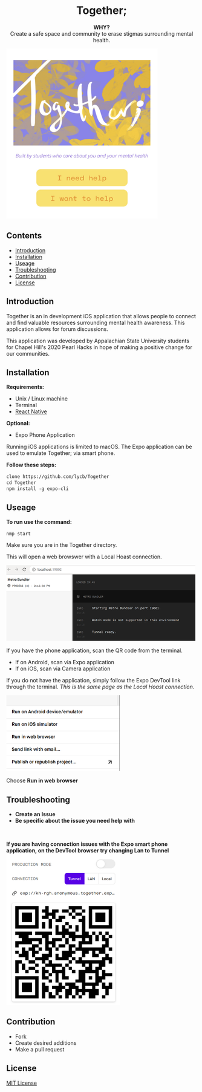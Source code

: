 <h1 align="center">
    Together;
</h1>

<p align="center">
  <strong>WHY?</strong><br>
  Create a safe space and community 
  to erase stigmas surrounding mental health.
</p>

<img src = "images/images/IMG_6521.jpg" height = "450" width = "400">


## Contents

- [Introduction](#introduction)
- [Installation](#installation)
- [Useage](#useage)
- [Troubleshooting](#troubleshooting)
- [Contribution](#contribution)
- [License](#license)

## Introduction
Together is an in development iOS application that allows people to connect and find
valuable resources surrounding mental health awareness. This application allows for forum discussions.

This application was developed by Appalachian State University students for Chapel Hill's 2020 Pearl Hacks in hope of making
a positive change for our communities. 

## Installation
<strong> Requirements: </strong><br>
<ul>
<li>Unix / Linux machine</li>
<li>Terminal</li>
<li>  
  <a href="https://reactnative.dev/">
    React Native
  </a> </li>
</ul>

<strong> Optional: </strong><br>
<ul>
<li> Expo Phone Application </li>
</ul>

Running iOS applications is limited to macOS. The Expo application can be used to emulate 
Together; via smart phone.

<strong> Follow these steps: </strong><br>
```
clone https://github.com/lycb/Together
cd Together
npm install -g expo-cli
```

## Useage

<strong> To run use the command: </strong><br>
```
nmp start
```
Make sure you are in the Together directory.

This will open a web browswer with a Local Hoast connection.

<img src = "images/images/Screenshot from 2020-04-12 21-16-53.png" width = "500" height = "200" >


If you have the phone application, scan the QR code from the terminal.
<ul>
<li>If on Android, scan via Expo application</li>
<li>If on iOS, scan via Camera application</li>
</ul>

If you do not have the application, simply follow the Expo DevTool link through the terminal.
*This is the same page as the Local Hoast connection.*

<img src = "images/images/Screenshot from 2020-04-12 21-27-57.png" width = "300" height = "200" >
 
Choose <strong> Run in web browser </strong><br>

## Troubleshooting
<strong>  <ul>
<li>Create an Issue</li>
<li>Be specific about the issue you need help with</li>
</ul></strong><br>

<strong>If you are having connection issues with the Expo smart phone application, on the DevTool browser try changing Lan to Tunnel</strong><br>
<img src = "images/images/Screenshot from 2020-04-02 23-38-44.png" width = "300" height = "400" >
## Contribution
<ul>
<li>Fork</li>
<li>Create desired additions</li>
<li>Make a pull request</li>
</ul>

## License
<!-- link below -->
[MIT License](https://github.com/gabiiiiiii/Together/blob/master/LICENSE) 
